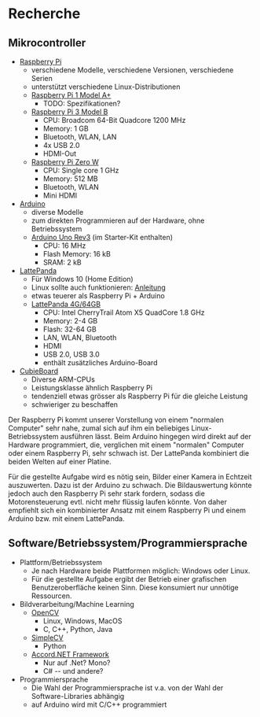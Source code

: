 # Recherche

## Mikrocontroller

- [Raspberry Pi](https://www.raspberrypi.org/products/)
    - verschiedene Modelle, verschiedene Versionen, verschiedene Serien
    - unterstützt verschiedene Linux-Distributionen
    - [Raspberry Pi 1 Model A+](https://www.raspberrypi.org/products/raspberry-pi-1-model/)
        - TODO: Spezifikationen?
    - [Raspberry Pi 3 Model B](https://www.raspberrypi.org/products/raspberry-pi-3-model-b/)
        - CPU: Broadcom 64-Bit Quadcore 1200 MHz
        - Memory: 1 GB
        - Bluetooth, WLAN, LAN
        - 4x USB 2.0
        - HDMI-Out
    - [Raspberry Pi Zero W](https://www.raspberrypi.org/products/raspberry-pi-zero-w/)
        - CPU: Single core 1 GHz
        - Memory: 512 MB
        - Bluetooth, WLAN
        - Mini HDMI
- [Arduino](https://www.arduino.cc/)
    - diverse Modelle
    - zum direkten Programmieren auf der Hardware, ohne Betriebssystem
    - [Arduino Uno Rev3](https://store.arduino.cc/arduino-uno-rev3) (im Starter-Kit enthalten)
        - CPU: 16 MHz
        - Flash Memory: 16 kB
        - SRAM: 2 kB
- [LattePanda](http://www.lattepanda.com/)
    - Für Windows 10 (Home Edition)
    - Linux sollte auch funktionieren: [Anleitung](http://www.lattepanda.com/forum/viewtopic.php?f=6&t=58&p=4807#p4807)
    - etwas teuerer als Raspberry Pi + Arduino
    - [LattePanda 4G/64GB](http://www.lattepanda.com/product-details/?pid=3)
        - CPU: Intel CherryTrail Atom X5 QuadCore 1.8 GHz
        - Memory: 2-4 GB
        - Flash: 32-64 GB
        - LAN, WLAN, Bluetooth
        - HDMI
        - USB 2.0, USB 3.0
        - enthält zusätzliches Arduino-Board 
- [CubieBoard](http://cubieboard.org/)
    - Diverse ARM-CPUs
    - Leistungsklasse ähnlich Raspberry Pi
    - tendenziell etwas grösser als Raspberry Pi für die gleiche Leistung
    - schwieriger zu beschaffen

Der Raspberry Pi kommt unserer Vorstellung von einem "normalen Computer" sehr nahe, zumal sich auf ihm ein beliebiges Linux-Betriebssystem ausführen lässt. Beim Arduino hingegen wird direkt auf der Hardware programmiert, die, verglichen mit einem "normalen" Computer oder einem Raspberry Pi, sehr schwach ist. Der LattePanda kombiniert die beiden Welten auf einer Platine.

Für die gestellte Aufgabe wird es nötig sein, Bilder einer Kamera in Echtzeit auszuwerten. Dazu ist der Arduino zu schwach. Die Bildauswertung könnte jedoch auch den Raspberry Pi sehr stark fordern, sodass die Motorensteuerung evtl. nicht mehr flüssig laufen könnte. Von daher empfiehlt sich ein kombinierter Ansatz mit einem Raspberry Pi und einem Arduino bzw. mit einem LattePanda.

## Software/Betriebssystem/Programmiersprache

- Plattform/Betriebssystem
    - Je nach Hardware beide Plattformen möglich: Windows oder Linux.
    - Für die gestellte Aufgabe ergibt der Betrieb einer grafischen Benutzeroberfläche keinen Sinn. Diese konsumiert nur unnötige Ressourcen.
- Bildverarbeitung/Machine Learning
    - [OpenCV](http://opencv.org/)
        - Linux, Windows, MacOS
        - C, C++, Python, Java
    - [SimpleCV](http://www.simplecv.org/)
        - Python
    - [Accord.NET Framework](http://accord-framework.net/)
        - Nur auf .Net? Mono?
        - C# -- und andere?
- Programmiersprache
    - Die Wahl der Programmiersprache ist v.a. von der Wahl der Software-Libraries abhängig
    - auf Arduino wird mit C/C++ programmiert
